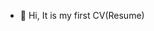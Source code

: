 - 👋 Hi, It is my first CV(Resume)

<!---
Name-jasur/Name-jasur is a ✨ special ✨ repository because its `README.md` (this file) appears on your GitHub profile.
You can click the Preview link to take a look at your changes.
--->
